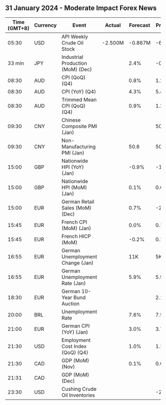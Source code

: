 ## 31 January 2024 - Moderate Impact Forex News

| Time (GMT+8) | Currency | Event | Actual | Forecast | Previous |
|------|----------|-------|--------|----------|----------|
| 05:30 | USD | API Weekly Crude Oil Stock | -2.500M | -0.867M | -6.674M |
| 33 min | JPY | Industrial Production (MoM) (Dec) |  | 2.4% | -0.9% |
| 08:30 | AUD | CPI (QoQ) (Q4) |  | 0.8% | 1.2% |
| 08:30 | AUD | CPI (YoY) (Q4) |  | 4.3% | 5.4% |
| 08:30 | AUD | Trimmed Mean CPI (QoQ) (Q4) |  | 0.9% | 1.2% |
| 09:30 | CNY | Chinese Composite PMI (Jan) |  |  | 50.3 |
| 09:30 | CNY | Non-Manufacturing PMI (Jan) |  | 50.6 | 50.4 |
| 15:00 | GBP | Nationwide HPI (YoY) (Jan) |  | -0.9% | -1.8% |
| 15:00 | GBP | Nationwide HPI (MoM) (Jan) |  | 0.1% | 0.0% |
| 15:00 | EUR | German Retail Sales (MoM) (Dec) |  | 0.7% | -2.5% |
| 15:45 | EUR | French CPI (MoM) (Jan) |  | 0.0% | 0.1% |
| 15:45 | EUR | French HICP (MoM) |  | -0.2% | 0.1% |
| 16:55 | EUR | German Unemployment Change (Jan) |  | 11K | 5K |
| 16:55 | EUR | German Unemployment Rate (Jan) |  | 5.9% | 5.9% |
| 18:30 | EUR | German 10-Year Bund Auction |  |  | 2.190% |
| 20:00 | BRL | Unemployment Rate |  | 7.6% | 7.5% |
| 21:00 | EUR | German CPI (YoY) (Jan) |  | 3.0% | 3.7% |
| 21:30 | USD | Employment Cost Index (QoQ) (Q4) |  | 1.0% | 1.1% |
| 21:30 | CAD | GDP (MoM) (Nov) |  | 0.1% | 0.0% |
| 21:31 | CAD | GDP (MoM) (Dec) |  |  |  |
| 23:30 | USD | Cushing Crude Oil Inventories |  |  | -2.008M |
